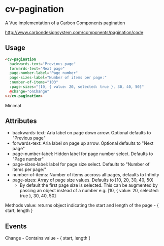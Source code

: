 # cv-pagination

A Vue implementation of a Carbon Components pagination

http://www.carbondesignsystem.com/components/pagination/code

## Usage

```html
<cv-pagination
  backwards-text="Previous page"
  forwards-text="Next page"
  page-number-label="Page number"
  page-sizes-label="Number of items per page:"
  :number-of-items="103"
  :page-sizes="[10, { value: 20, selected: true }, 30, 40, 50]"
  @change="onChange"
></cv-pagination>
```

Minimal
<cv-pagination>

## Attributes

- backwards-text: Aria label on page down arrow. Optional defaults to "Previous page"
- forwards-text: Aria label on page up arrow. Optional defaults to "Next page"
- page-number-label: Hidden label for page number select. Defaults to "Page number"
- page-sizes-label: label for page size select. Defaults to "Number of items per page:"
- number-of-items: Number of items accross all pages, defaults to Infinity
- page-sizes: Array of page size values.
  Defaults to [10, 20, 30, 40, 50]
  - By default the first page size is selected. This can be augmented by passing an object instead of a number e.g.
    [10, { value: 20, selected: true }, 30, 40, 50]

Methods
value: returns object indicating the start and length of the page - { start, length }

## Events

Change - Contains value - { start, length }
